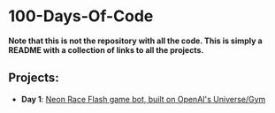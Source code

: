 # 100-Days-Of-Code
**Note that this is not the repository with all the code. This is simply a README with a collection of links to all the projects.**

## Projects:  
* **Day 1**: [Neon Race Flash game bot, built on OpenAI's Universe/Gym](https://github.com/FleetAdmiral/NeonRaceFlash-Game_Bot)
